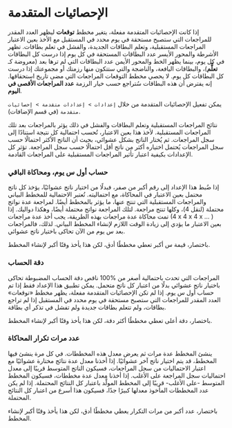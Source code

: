 # الإحصائيات المتقدمة

إذا كانت الإحصائيات المتقدمة مفعلة، يتغير مخطط **توقعات** ليظهر العدد المقدر للمراجعات
التي ستصبح مستحقة في يوم محدد في المستقبل مع الأخذ بعين الاعتبار المراجعات المستقبلية،
وتعلم البطاقات الجديدة، والفشل في تعلم بطاقات. تظهر الأشرطة والمحور الأيسر عدد البطاقات
المستحقة في كل يوم إذا درست كل البطاقات في كل يوم، بينما يظهر الخط والمحور الأيمن
عدد البطاقات التي لم ترها بعد (معروضة كـ **تعلُّم**)، والبطاقات اليافعة، والناضجة
والتي ستتكون منها رزمتك أو مجموعتك إذا درست كل البطاقات كل يوم.
لا يحصي مخطط التوقعات المراجعات التي مضى تاريخ استحقاقها. إنه يفترض أن هذه البطاقات سُتراجع
حسب خيار الرزمة **عدد المراجعات الأقصى في اليوم**.

يمكن تفعيل الإحصائيات المتقدمة من خلال ``إعدادات > إعدادات متقدمة > إحصائيات متقدمة`` (في قسم الإضافات).

نتائج المراجعات المستقبلية وتعلم البطاقات والفشل في ذلك يؤثر بالمراجعات بعد تلك المراجعات المستقبلية.
لأخذ هذا بعين الاعتبار، تُحسب احتمالية كل نتيجة استنادًا إلى سجل المراجعات. ثم يُختار الناتج بشكل عشوائي،
بحيث أن الناتج الأكثر احتمالًا حسب سجل المراجعات يُحتمل اختياره أكثر من ناتج أقل احتمالًا حسب سجل المراجعة.
تؤثر كل الإعدادات بكيفية اعتبار تأثير المراجعات المستقبلية على المراجعات القادمة.

### حساب أول س يوم، ومحاكاة الباقي
إذا ضُبط هذا الإعداد إلى رقم أكبر من صفر، فبدلًا من اختيار ناتج عشوائيًا، يؤخذ كل ناتج محتمل
بعين الاعتبار في المحاكاة، مع احتماليته. تُعتبر الاحتمالية للمخطط البياني والمراجعات المستقبلية
التي تنتج عنها، ما يؤثر بالمخطط أيضًا. لمراجعة عدة نواتج محتملة (لنقل 4)، وكلها تنتج مراجعة.
لتلك المراجعة نواتج محتملة أيضًا، وهكذا دواليك.
إذا تمت محاكاة عدة مراجعات بهذه الطريقة، يجب أخذ عدة مراجعات (4 x 4 x 4 x ... )
بعين الاعتبار ما يؤدي إلى زيادة الوقت اللازم لإنشاء المخطط البياني.
لذلك، فالمراجعات بعد س يوم من الآن تحاكى باختيار ناتج عشوائي.

باختصار، قيمة س أكبر تعطي مخططًا أدق، لكن هذا يأخذ وقتًا أكبر لإنشاء المخطط.

### دقة الحساب
المراجعات التي تحدث باحتمالية أصغر من %100 ناقص دقة الحساب المضبوطة تحاكى باختيار ناتج عشوائي
بدلًا من اعتبار كل ناتج متحمل. يمكن تطبيق هذا الإعداد فقط إذا تم حساب أول س يوم.
إذا لم تكن الإحصائيات المتقدمة مفعلة، يظهر مخطط «توقعات» العدد المقدر للمراجعات التي
ستصبح مستحقة في يوم محدد في المستقبل إذا لم تراجع بطاقات، ولم تتعلم بطاقات جديدة ولم تفشل في تذكر أي بطاقة.

باختصار، دقة أعلى تعطي مخططًا أكثر دقة، لكن هذا يأخذ وقتًا أكبر لإنشاء المخطط.

### عدد مرات تكرار المحاكاة
ينشئ المخطط عدة مرات ثم يعرض معدل هذه المخططات.
في كل مرة ينشئ فيها المخطط، قد يتم اختيار ناتج آخر عشوائيًا. إذا أخذنا معدل عدة نتائج مختارة عشوائيًا
مع اعتبار الاحتماليات من سجل المراجعات، فسيكون الناتج المتوسط قريبًا إلى معدل احتماليات سجل المراجعة على الأغلب.
إذا أخذنا معدل عدة مخططات، فسيكون المخطط المتوسط -على الأغلب- قريبًا إلى المخطط المولَّد
باعتبار كل النتائج المحتملة. إذا لم يكن عدد المخططات المأخوذ معدلها كبيرًا جدًا،
فسيكون هذا أسرع من اعتبار كل النتائج المحتملة.

باختصار، عدد أكبر من مرات التكرار يعطي مخططًا أدق، لكن هذا يأخذ وقتًا أكبر لإنشاء المخطط.
